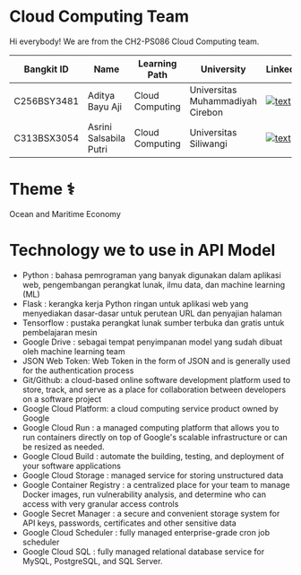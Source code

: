 # Cloud Computing Team

Hi everybody! We are from the CH2-PS086 Cloud Computing team.

| Bangkit ID | Name | Learning Path | University |LinkedIn |
| ---        | ---       | ---       | ---       | ---       |
| C256BSY3481| Aditya Bayu Aji | Cloud Computing | Universitas Muhammadiyah Cirebon | [![text](https://img.shields.io/badge/LinkedIn-0077B5?style=for-the-badge&logo=linkedin&logoColor=white)](https://www.linkedin.com/in/iniadittt/) |
| C313BSX3054| Asrini Salsabila Putri | Cloud Computing | Universitas Siliwangi | [![text](https://img.shields.io/badge/LinkedIn-0077B5?style=for-the-badge&logo=linkedin&logoColor=white)](https://www.linkedin.com/in/asrinisalsabilaputri/) |

# Theme ⚕
Ocean and Maritime Economy

# Technology we to use in API Model
- Python : bahasa pemrograman yang banyak digunakan dalam aplikasi web, pengembangan perangkat lunak, ilmu data, dan machine learning (ML)
- Flask : kerangka kerja Python ringan untuk aplikasi web yang menyediakan dasar-dasar untuk perutean URL dan penyajian halaman
- Tensorflow : pustaka perangkat lunak sumber terbuka dan gratis untuk pembelajaran mesin
- Google Drive : sebagai tempat penyimpanan model yang sudah dibuat oleh machine learning team
- JSON Web Token: Web Token in the form of JSON and is generally used for the authentication process
- Git/Github: a cloud-based online software development platform used to store, track, and serve as a place for collaboration between developers on a software project
- Google Cloud Platform: a cloud computing service product owned by Google
- Google Cloud Run : a managed computing platform that allows you to run containers directly on top of Google's scalable infrastructure or can be resized as needed.
- Google Cloud Build : automate the building, testing, and deployment of your software applications
- Google Cloud Storage : managed service for storing unstructured data
- Google Container Registry : a centralized place for your team to manage Docker images, run vulnerability analysis, and determine who can access with very granular access controls
- Google Secret Manager : a secure and convenient storage system for API keys, passwords, certificates and other sensitive data
- Google Cloud Scheduler : fully managed enterprise-grade cron job scheduler
- Google Cloud SQL : fully managed relational database service for MySQL, PostgreSQL, and SQL Server.
